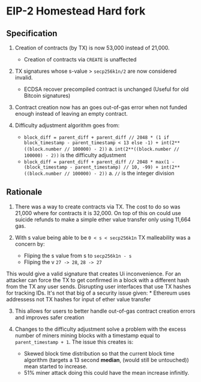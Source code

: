 # EIP-2 Homestead Hard fork

## Specification

1. Creation of contracts (by TX) is now 53,000 instead of 21,000.
	* Creation of contracts via `CREATE` is unaffected

2. TX signatures whose s-value > `secp256k1n/2` are now considered invalid. 
	* ECDSA recover precompiled contract is unchanged (Useful for old Bitcoin signatures)

3. Contract creation now has an goes out-of-gas error when not funded enough instead of leaving an empty contract.

4. Difficulty adjustment algorithm goes from:
	* `block_diff = parent_diff + parent_diff // 2048 * (1 if block_timestamp - parent_timestamp < 13 else -1) + int(2**((block.number // 100000) - 2))`
		a. `int(2**((block.number // 100000) - 2))` is the difficulty adjustment 
	* `block_diff = parent_diff + parent_diff // 2048 * max(1 - (block_timestamp - parent_timestamp) // 10, -99) + int(2**((block.number // 100000) - 2))`
		a. `//` is the integer division

## Rationale

1. There was a way to create contracts via TX. The cost to do so was 21,000 where for contracts it is 32,000. On top of this on could use suicide refunds to make a simple ether value transfer only using 11,664 gas.

2. With s value being able to be `0 < s < secp256k1n` TX malleability was a concern by:
	* Fliping the s value from s to `secp256k1n - s`
	* Fliping the v `27 -> 28`, `28 -> 27` 

This would give a valid signature that creates Ui inconvenience. For an attacker can force the TX to get confirmed in a block with a different hash from the TX any user sends. Disrupting user interfaces that use TX hashes for tracking IDs. It's not that big of a security issue given:
	* Ethereum uses addressess not TX hashes for input of ether value transfer

3. This allows for users to better handle out-of-gas contract creation errors and improves safer creation

4. Changes to the difficulty adjustment solve a problem with the excess number of miners mining blocks with a timestamp equal to `parent_timestamp + 1`. The issue this creates is:
	* Skewed block time distribution so that the current block time algorithm (targets a 13 second **median**, (would still be untouched)) mean started to increase. 
	* 51% miner attack doing this could have the mean increase infinitly.

